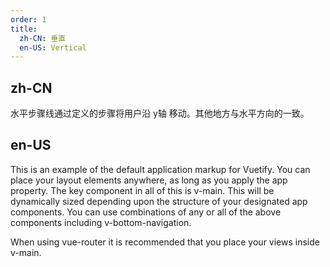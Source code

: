 ```yaml
---
order: 1
title:
  zh-CN: 垂直
  en-US: Vertical
---
```


## zh-CN

水平步骤线通过定义的步骤将用户沿 y轴 移动。其他地方与水平方向的一致。

## en-US

This is an example of the default application markup for Vuetify. You can place your layout elements anywhere, as long as you apply the app property. The key component in all of this is v-main. This will be dynamically sized depending upon the structure of your designated app components. You can use combinations of any or all of the above components including v-bottom-navigation.

When using vue-router it is recommended that you place your views inside v-main.
